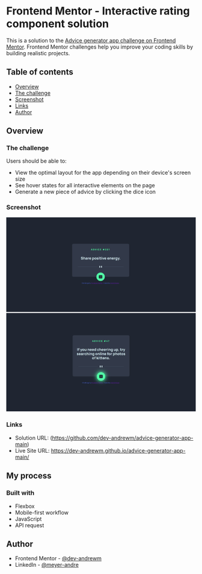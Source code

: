# Frontend Mentor - Interactive rating component solution

This is a solution to the [Advice generator app challenge on Frontend Mentor](https://www.frontendmentor.io/challenges/advice-generator-app-QdUG-13db). Frontend Mentor challenges help you improve your coding skills by building realistic projects.

## Table of contents

- [Overview](#overview)
- [The challenge](#the-challenge)
- [Screenshot](#screenshot)
- [Links](#links)
- [Author](#author)

## Overview

### The challenge

Users should be able to:

- View the optimal layout for the app depending on their device's screen size
- See hover states for all interactive elements on the page
- Generate a new piece of advice by clicking the dice icon

### Screenshot

![](screenshots/desktop.jpg)
![](screenshots/desktop_active_state.jpg)

### Links

- Solution URL: (https://github.com/dev-andrewm/advice-generator-app-main)
- Live Site URL: https://dev-andrewm.github.io/advice-generator-app-main/

## My process

### Built with

- Flexbox
- Mobile-first workflow
- JavaScript
- API request

## Author

- Frontend Mentor - [@dev-andrewm](https://www.frontendmentor.io/profile/dev-andrewm)
- LinkedIn - [@meyer-andre](https://www.linkedin.com/in/meyer-andre)

